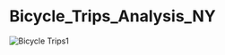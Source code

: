 # Bicycle_Trips_Analysis_NY

![Bicycle Trips1](https://user-images.githubusercontent.com/64176733/100041454-34ee4a00-2dbe-11eb-8a42-eb9533754da6.jpg)
